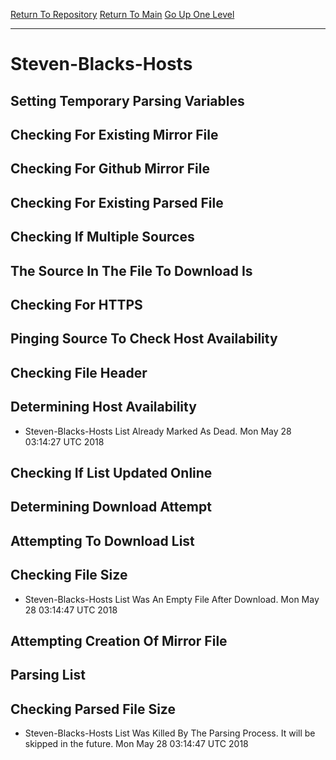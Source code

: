 [Return To Repository](https://github.com/deathbybandaid/piholeparser/)
[Return To Main](https://github.com/deathbybandaid/piholeparser/blob/master/RecentRunLogs/Mainlog.md)
[Go Up One Level](https://github.com/deathbybandaid/piholeparser/blob/master/RecentRunLogs/TopLevelScripts/30-Processing-External-Blacklists.md)
____________________________________
# Steven-Blacks-Hosts
## Setting Temporary Parsing Variables
## Checking For Existing Mirror File
## Checking For Github Mirror File
## Checking For Existing Parsed File
## Checking If Multiple Sources
## The Source In The File To Download Is
## Checking For HTTPS
## Pinging Source To Check Host Availability
## Checking File Header
## Determining Host Availability
* Steven-Blacks-Hosts List Already Marked As Dead. Mon May 28 03:14:27 UTC 2018
## Checking If List Updated Online
## Determining Download Attempt
## Attempting To Download List
## Checking File Size
* Steven-Blacks-Hosts List Was An Empty File After Download. Mon May 28 03:14:47 UTC 2018
## Attempting Creation Of Mirror File
## Parsing List
## Checking Parsed File Size
* Steven-Blacks-Hosts List Was Killed By The Parsing Process. It will be skipped in the future. Mon May 28 03:14:47 UTC 2018
